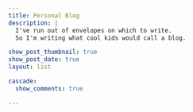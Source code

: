 ```yaml
---
title: Personal Blog
description: |
  I've run out of envelopes on which to write. 
  So I'm writing what cool kids would call a blog.

show_post_thumbnail: true
show_post_date: true
layout: list

cascade: 
  show_comments: true

---
```

